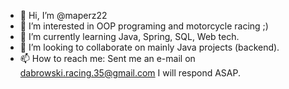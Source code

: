 - 👋 Hi, I’m @maperz22
- 👀 I’m interested in OOP programing and motorcycle racing ;)
- 🌱 I’m currently learning Java, Spring, SQL, Web tech.
- 💞️ I’m looking to collaborate on mainly Java projects (backend).
- 📫 How to reach me: Sent me an e-mail on dabrowski.racing.35@gmail.com I will respond ASAP.



